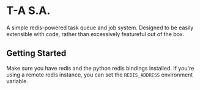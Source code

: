 T-A S.A.
====

A simple redis-powered task queue and job system. Designed to be
easily extensible with code, rather than excessively featureful out of
the box.

Getting Started
---------------

Make sure you have redis and the python redis bindings installed. If
you're using a remote redis instance, you can set the `REDIS_ADDRESS`
environment variable.
